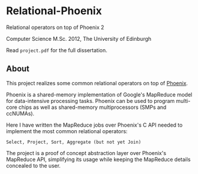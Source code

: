 Relational-Phoenix
==================

Relational operators on top of Phoenix 2

Computer Science M.Sc. 2012, The University of Edinburgh

Read `project.pdf` for the full dissertation.

## About

This project realizes some common relational operators on top of [Phoenix](https://github.com/kozyraki/phoenix).

Phoenix is a shared-memory implementation of Google's MapReduce model for data-intensive processing tasks. Phoenix can be used to program multi-core chips as well as shared-memory multiprocessors (SMPs and ccNUMAs). 

Here I have written the MapReduce jobs over Phoenix's C API needed to implement the most common relational operators: 

```
Select, Project, Sort, Aggregate (but not yet Join)
```

The project is a proof of concept abstraction layer over Phoenix's MapReduce API, simplifying its usage while keeping the MapReduce details concealed to the user. 
